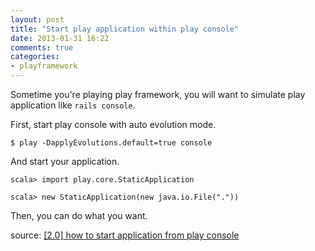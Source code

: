 ```yaml
---
layout: post
title: "Start play application within play console"
date: 2013-01-31 16:22
comments: true
categories:
- playframework
---
```

Sometime you're playing play framework, you will want to simulate play application like `rails console`.

First, start play console with auto evolution mode.

```
$ play -DapplyEvolutions.default=true console
```

And start your application.

```
scala> import play.core.StaticApplication

scala> new StaticApplication(new java.io.File("."))
```

Then, you can do what you want.

source: [[2.0] how to start application from play console](https://groups.google.com/forum/?fromgroups=#!topic/play-framework/EFYnWC1yYsg)
